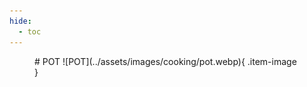 ```yaml
---
hide:
  - toc
---
```

<figure markdown="1">
# POT
![POT](../assets/images/cooking/pot.webp){ .item-image }

</figure>